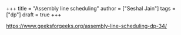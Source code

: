 +++
title = "Assembly line scheduling"
author = ["Seshal Jain"]
tags = ["dp"]
draft = true
+++

<https://www.geeksforgeeks.org/assembly-line-scheduling-dp-34/>
